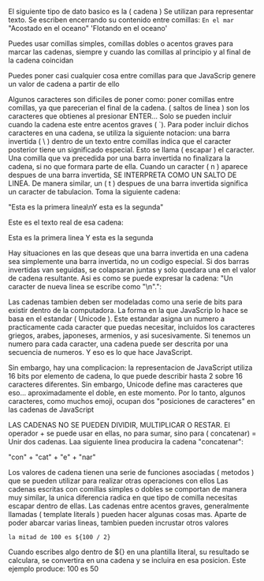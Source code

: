 El siguiente tipo de dato basico es la ( cadena )
Se utilizan para representar texto. Se escriben encerrando su contenido entre comillas:
`En el mar`
"Acostado en el oceano"
'Flotando en el oceano'

Puedes usar comillas simples, comillas dobles o acentos graves para marcar las cadenas, siempre y cuando las comillas al principio y al final de la cadena coincidan

Puedes poner casi cualquier cosa entre comillas para que JavaScrip genere un valor de cadena a partir de ello

Algunos caracteres son dificiles de poner como: poner comillas entre comillas, ya que parecerian el final de la cadena. ( saltos de linea ) son los caracteres que obtienes al presionar ENTER...  Solo se pueden incluir cuando la cadena este entre acentos graves ( \`).
Para poder incluir dichos caracteres en una cadena, se utiliza la siguiente notacion:  una barra invertida ( \ ) dentro de un texto entre comillas indica que el caracter posterior tiene un significado especial. Esto se llama ( escapar ) el caracter. Una comilla que va precedida por una barra invertida no finalizara la cadena, si no que formara parte de ella. Cuando un caracter ( n ) aparece despues de una barra invertida, SE INTERPRETA COMO UN SALTO DE LINEA. De manera similar, un ( t ) despues de una barra invertida significa un caracter de tabulacion. Toma la siguiente cadena:

"Esta es la primera linea\nY esta es la segunda"

Este es el texto real de esa cadena:

Esta es la primera linea
Y esta es la segunda

Hay situaciones en las que deseas que una barra invertida en una cadena sea simplemente una barra invertida, no un codigo especial. Si dos barras invertidas van seguidas, se colapsaran juntas y solo quedara una en el valor de cadena resultante.
Asi es como se puede expresar la cadena:
"Un caracter de nueva linea se escribe como "\n".":

Las cadenas tambien deben ser modeladas como una serie de bits para existir dentro de la computadora. La forma en la que JavaScrip lo hace se basa en el estandar ( Unicode ). Este estandar asigna un numero a practicamente cada caracter que puedas necesitar, incluidos los caracteres griegos, arabes, japoneses, armenios, y asi sucesivamente. Si tenemos un numero para cada caracter, una cadena puede ser descrita por una secuencia de numeros. Y eso es lo que hace JavaScript.

Sin embargo, hay una complicacion: la representacion de JavaScript utiliza 16 bits por elemento de cadena, lo que puede describir hasta 2 sobre 16 caracteres diferentes. Sin embargo, Unicode define mas caracteres que eso... aproximadamente el doble, en este momento. Por lo tanto, algunos caracteres, como muchos emoji, ocupan dos "posiciones de caracteres" en las cadenas de JavaScript

LAS CADENAS NO SE PUEDEN DIVIDIR, MULTIPLICAR O RESTAR. El operador + se puede usar en ellas, no para sumar, sino para ( concatenar) = Unir dos cadenas.
Laa siguiente linea producira la cadena "concatenar":

"con" + "cat" + "e" + "nar"

Los valores de cadena tienen una serie de funciones asociadas ( metodos ) que se pueden utilizar para realizar otras operaciones con ellos
Las cadenas escritas con comillas simples o dobles se comportan de manera muy similar, la unica diferencia radica en que tipo de comilla necesitas escapar dentro de ellas. Las cadenas entre acentos graves, generalmente llamadas ( template literals ) pueden hacer algunas cosas mas. Aparte de poder abarcar varias lineas, tambien pueden incrustar otros valores 

`la mitad de 100 es ${100 / 2}`

Cuando escribes algo dentro de ${} en una plantilla literal, su resultado se calculara, se convertira en una cadena y se incluira en esa posicion. Este ejemplo produce:  100 es 50
